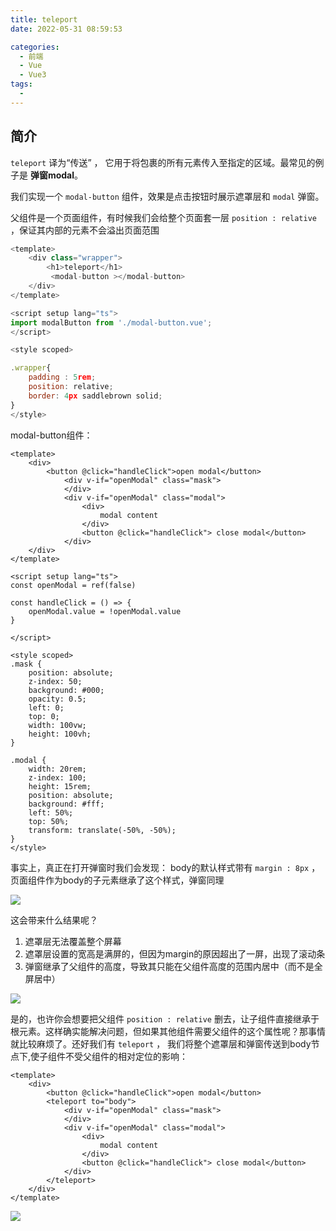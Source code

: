 ```yaml
---
title: teleport
date: 2022-05-31 08:59:53

categories:
  - 前端
  - Vue
  - Vue3
tags:
  - 
---
```


## 简介

`teleport` 译为“传送” ， 它用于将包裹的所有元素传入至指定的区域。最常见的例子是 **弹窗modal**。

我们实现一个 `modal-button` 组件，效果是点击按钮时展示遮罩层和 `modal` 弹窗。

父组件是一个页面组件，有时候我们会给整个页面套一层 `position : relative` ，保证其内部的元素不会溢出页面范围

```javascript
<template>
    <div class="wrapper">
        <h1>teleport</h1>
         <modal-button ></modal-button>
    </div>
</template>

<script setup lang="ts">
import modalButton from './modal-button.vue'; 
</script>

<style scoped>

.wrapper{
    padding : 5rem;
    position: relative;
    border: 4px saddlebrown solid;
}
</style>
```

modal-button组件：

```vue
<template>
    <div>
        <button @click="handleClick">open modal</button>
            <div v-if="openModal" class="mask">
            </div>
            <div v-if="openModal" class="modal">
                <div>
                    modal content
                </div>
                <button @click="handleClick"> close modal</button>
            </div>
    </div>
</template>

<script setup lang="ts">
const openModal = ref(false)

const handleClick = () => {
    openModal.value = !openModal.value
}

</script>

<style scoped>
.mask {
    position: absolute;
    z-index: 50;
    background: #000;
    opacity: 0.5;
    left: 0;
    top: 0;
    width: 100vw;
    height: 100vh;
}

.modal {
    width: 20rem;
    z-index: 100;
    height: 15rem;
    position: absolute;
    background: #fff;
    left: 50%;
    top: 50%;
    transform: translate(-50%, -50%);
}
</style>

```
事实上，真正在打开弹窗时我们会发现： body的默认样式带有 `margin : 8px` ，页面组件作为body的子元素继承了这个样式，弹窗同理

![](https://linyc.oss-cn-beijing.aliyuncs.com/20220530212440.png)

这会带来什么结果呢？
1.  遮罩层无法覆盖整个屏幕
2.  遮罩层设置的宽高是满屏的，但因为margin的原因超出了一屏，出现了滚动条
3.  弹窗继承了父组件的高度，导致其只能在父组件高度的范围内居中（而不是全屏居中）

![](https://linyc.oss-cn-beijing.aliyuncs.com/20220530212643.png)

是的，也许你会想要把父组件 `position : relative` 删去，让子组件直接继承于根元素。这样确实能解决问题，但如果其他组件需要父组件的这个属性呢？那事情就比较麻烦了。还好我们有 `teleport` ， 我们将整个遮罩层和弹窗传送到body节点下,使子组件不受父组件的相对定位的影响：

```vue
<template>
    <div>
        <button @click="handleClick">open modal</button>
        <teleport to="body">
            <div v-if="openModal" class="mask">
            </div>
            <div v-if="openModal" class="modal">
                <div>
                    modal content
                </div>
                <button @click="handleClick"> close modal</button>
            </div>
        </teleport>
    </div>
</template>
```

![](https://linyc.oss-cn-beijing.aliyuncs.com/20220530213143.png)






